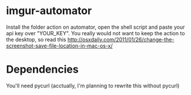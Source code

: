 imgur-automator
======

Install the folder action on automator, open the shell script and paste your api key over "YOUR_KEY".
You really would not want to keep the action to the desktop, so read this http://osxdaily.com/2011/01/26/change-the-screenshot-save-file-location-in-mac-os-x/

Dependencies
======

You'll need pycurl (acctually, I'm planning to rewrite this without pycurl)
